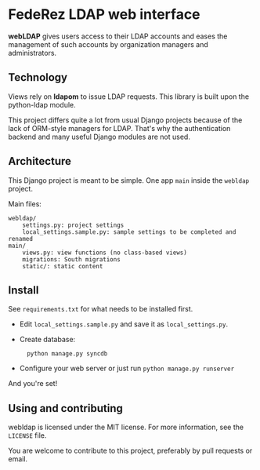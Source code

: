 FedeRez LDAP web interface
==========================

**webLDAP** gives users access to their LDAP accounts and eases the management
of such accounts by organization managers and administrators.

Technology
----------

Views rely on **ldapom** to issue LDAP requests. This library is built upon
the python-ldap module.

This project differs quite a lot from usual Django projects because of the lack
of ORM-style managers for LDAP. That's why the authentication backend and many
useful Django modules are not used.

Architecture
------------

This Django project is meant to be simple. One app `main` inside the `webldap` project.

Main files:

    webldap/
        settings.py: project settings
        local_settings.sample.py: sample settings to be completed and renamed
    main/
        views.py: view functions (no class-based views)
        migrations: South migrations
        static/: static content

Install
-------

See `requirements.txt` for what needs to be installed first.

* Edit `local_settings.sample.py` and save it as `local_settings.py`.
* Create database:

        python manage.py syncdb

* Configure your web server or just run `python manage.py runserver`

And you're set!

Using and contributing
----------------------

webldap is licensed under the MIT license. For more information, see the
`LICENSE` file.

You are welcome to contribute to this project, preferably by pull requests or
email.
